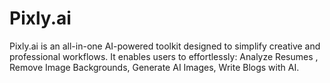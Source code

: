 # Pixly.ai
Pixly.ai is an all-in-one AI-powered toolkit designed to simplify creative and professional workflows. It enables users to effortlessly: Analyze Resumes , Remove Image Backgrounds, Generate AI Images, Write Blogs with AI.
